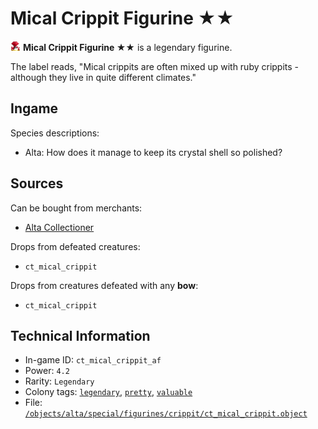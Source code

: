 # Mical Crippit Figurine ★★

<img src="https://raw.githubusercontent.com/Ceterai/Enternia/main/objects/alta/special/figurines/crippit/ct_mical_crippit.png" alt="Mical Crippit Figurine ★★ icon" loading="lazy" height="16px" width="auto" /> **Mical Crippit Figurine ★★** is a legendary figurine.

The label reads, "Mical crippits are often mixed up with ruby crippits - although they live in quite different climates."

## Ingame

Species descriptions:

- Alta: How does it manage to keep its crystal shell so polished?

## Sources

Can be bought from merchants:

- [Alta Collectioner](https://ceterai.github.io/MyEnternia/Wiki/AltaCollectioner)

Drops from defeated creatures:

- `ct_mical_crippit`

Drops from creatures defeated with any **bow**:

- `ct_mical_crippit`

## Technical Information

- In-game ID: `ct_mical_crippit_af`
- Power: `4.2`
- Rarity: `Legendary`
- Colony tags: [`legendary`](https://ceterai.github.io/MyEnternia/Wiki/Tags/Legendary), [`pretty`](https://ceterai.github.io/MyEnternia/Wiki/Tags/Pretty), [`valuable`](https://ceterai.github.io/MyEnternia/Wiki/Tags/Valuable)
- File: [`/objects/alta/special/figurines/crippit/ct_mical_crippit.object`](https://github.com/Ceterai/Enternia/blob/main/objects/alta/special/figurines/crippit/ct_mical_crippit.object)
